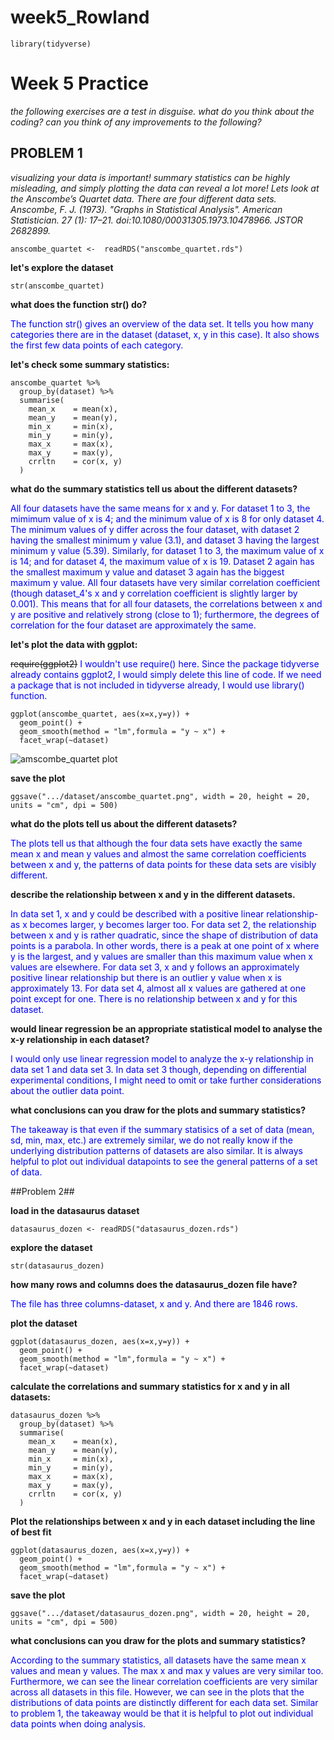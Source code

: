 # week5_Rowland

```{r}
library(tidyverse)
```

# Week 5 Practice #

*the following exercises are a test in disguise.*
*what do you think about the coding?* 
*can you think of any improvements to the following?*

## PROBLEM 1 ##

*visualizing your data is important!*
*summary statistics can be highly misleading, and simply plotting the data can reveal a lot more!*
*Lets look at the Anscombe’s Quartet data. There are four different data sets.*
*Anscombe, F. J. (1973). "Graphs in Statistical Analysis". American Statistician. 27 (1): 17–21. doi:10.1080/00031305.1973.10478966. JSTOR 2682899.*

```
anscombe_quartet <-  readRDS("anscombe_quartet.rds")
```

**let's explore the dataset**

```
str(anscombe_quartet)
```

**what does the function str() do?**

<span style = "color:blue"> The function str() gives an overview of the data set. It tells you how many categories there are in the dataset (dataset, x, y in this case). It also shows the first few data points of each category.</span>

**let's check some summary statistics:**

```
anscombe_quartet %>% 
  group_by(dataset) %>% 
  summarise(
    mean_x    = mean(x),
    mean_y    = mean(y),
    min_x     = min(x),
    min_y     = min(y),
    max_x     = max(x),
    max_y     = max(y),
    crrltn    = cor(x, y)
  )
```

**what do the summary statistics tell us about the different datasets?**

<span style = "color:blue"> All four datasets have the same means for x and y. For dataset 1 to 3, the mimimum value of x is 4; and the minimum value of x is 8 for only dataset 4. The minimum values of y differ across the four dataset, with dataset 2 having the smallest minimum y value (3.1), and dataset 3 having the largest minimum y value (5.39). Similarly, for dataset 1 to 3, the maximum value of x is 14; and for dataset 4, the maximum value of x is 19. Dataset 2 again has the smallest maximum y value and dataset 3 again has the biggest maximum y value. All four datasets have very similar correlation coefficient (though dataset_4's x and y correlation coefficient is slightly larger by 0.001). This means that for all four datasets, the correlations between x and y are positive and relatively strong (close to 1); furthermore, the degrees of correlation for the four dataset are approximately the same.</span>

**let's plot the data with ggplot:**

~~require(ggplot2)~~
<span style = "color:blue"> I wouldn't use require() here. Since the package tidyverse already contains ggplot2, I would simply delete this line of code. If we need a package that is not included in tidyverse already, I would use library() function.</span>

```
ggplot(anscombe_quartet, aes(x=x,y=y)) +
  geom_point() + 
  geom_smooth(method = "lm",formula = "y ~ x") +
  facet_wrap(~dataset)
```

![amscombe_quartet plot](https://github.com/RowlandLuo/longitudinal-data-analysis-prac-2024/week5_Rowland/main/anscombe_quartet.png?raw=true)

**save the plot**

```
ggsave(".../dataset/anscombe_quartet.png", width = 20, height = 20, units = "cm", dpi = 500)
```

**what do the plots tell us about the different datasets?**

<span style = "color:blue">The plots tell us that although the four data sets have exactly the same mean x and mean y values and almost the same correlation coefficients between x and y, the patterns of data points for these data sets are visibly different.</span>

**describe the relationship between x and y in the different datasets.**

<span style = "color:blue">In data set 1, x and y could be described with a positive linear relationship-as x becomes larger, y becomes larger too. For data set 2, the relationship between x and y is rather quadratic, since the shape of distribution of data points is a parabola. In other words, there is a peak at one point of x where y is the largest, and y values are smaller than this maximum value when x values are elsewhere. For data set 3, x and y follows an approximately positive linear relationship but there is an outlier y value when x is approximately 13. For data set 4, almost all x values are gathered at one point except for one. There is no relationship between x and y for this dataset.</span>

**would linear regression be an appropriate statistical model to analyse the x-y relationship in each dataset?**

<span style = "color:blue">I would only use linear regression model to analyze the x-y relationship in data set 1 and data set 3. In data set 3 though, depending on differential experimental conditions, I might need to omit or take further considerations about the outlier data point.</span>

**what conclusions can you draw for the plots and summary statistics?**

<span style = "color:blue">The takeaway is that even if the summary statisics of a set of data (mean, sd, min, max, etc.) are extremely similar, we do not really know if the underlying distribution patterns of datasets are also similar. It is always helpful to plot out individual datapoints to see the general patterns of a set of data.</span>

##Problem 2##

**load in the datasaurus dataset**

```
datasaurus_dozen <- readRDS("datasaurus_dozen.rds")
```

**explore the dataset**

```
str(datasaurus_dozen)
```

**how many rows and columns does the datasaurus_dozen file have?**

<span style = "color:blue">The file has three columns-dataset, x and y. And there are 1846 rows.</span>

**plot the dataset**

```
ggplot(datasaurus_dozen, aes(x=x,y=y)) +
  geom_point() + 
  geom_smooth(method = "lm",formula = "y ~ x") +
  facet_wrap(~dataset)
```

**calculate the correlations and summary statistics for x and y in all datasets:**

```
datasaurus_dozen %>% 
  group_by(dataset) %>% 
  summarise(
    mean_x    = mean(x),
    mean_y    = mean(y),
    min_x     = min(x),
    min_y     = min(y),
    max_x     = max(x),
    max_y     = max(y),
    crrltn    = cor(x, y)
  )
```

**Plot the relationships between x and y in each dataset including the line of best fit**

```
ggplot(datasaurus_dozen, aes(x=x,y=y)) +
  geom_point() + 
  geom_smooth(method = "lm",formula = "y ~ x") +
  facet_wrap(~dataset)
```

**save the plot**

```
ggsave(".../dataset/datasaurus_dozen.png", width = 20, height = 20, units = "cm", dpi = 500)
```

**what conclusions can you draw for the plots and summary statistics?**

<span style = "color:blue">According to the summary statistics, all datasets have the same mean x values and mean y values. The max x and max y values are very similar too. Furthermore, we can see the linear correlation coefficients are very similar across all datasets in this file. However, we can see in the plots that the distributions of data points are distinctly different for each data set. Similar to problem 1, the takeaway would be that it is helpful to plot out individual data points when doing analysis.</span>
